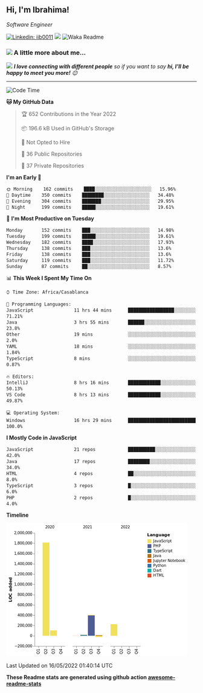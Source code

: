 <h2>Hi, I'm Ibrahima! </h2>
<p><em>Software Engineer 
</em></p>


[![Linkedin: iib0011](https://img.shields.io/badge/-iib0011-blue?style=flat-square&logo=Linkedin&logoColor=white&link=https://www.linkedin.com/in/iib0011/)](https://www.linkedin.com/in/iib0011/)
![](https://visitor-badge.glitch.me/badge?page_id=iib0011)
![Waka Readme](https://github.com/iib0011/iib0011/workflows/Waka%20Readme/badge.svg)


### <img src="https://media.giphy.com/media/VgCDAzcKvsR6OM0uWg/giphy.gif" width="50"> A little more about me...  


<img src="https://media.giphy.com/media/LnQjpWaON8nhr21vNW/giphy.gif" width="60"> <em><b>I love connecting with different people</b> so if you want to say <b>hi, I'll be happy to meet you more!</b> 😊</em>

---
<!--START_SECTION:waka-->
![Code Time](http://img.shields.io/badge/Code%20Time-0%20secs-blue)

**🐱 My GitHub Data** 

> 🏆 652 Contributions in the Year 2022
 > 
> 📦 196.6 kB Used in GitHub's Storage 
 > 
> 🚫 Not Opted to Hire
 > 
> 📜 36 Public Repositories 
 > 
> 🔑 37 Private Repositories  
 > 
**I'm an Early 🐤** 

```text
🌞 Morning    162 commits    ████░░░░░░░░░░░░░░░░░░░░░   15.96% 
🌆 Daytime    350 commits    ████████░░░░░░░░░░░░░░░░░   34.48% 
🌃 Evening    304 commits    ███████░░░░░░░░░░░░░░░░░░   29.95% 
🌙 Night      199 commits    █████░░░░░░░░░░░░░░░░░░░░   19.61%

```
📅 **I'm Most Productive on Tuesday** 

```text
Monday       152 commits    ███░░░░░░░░░░░░░░░░░░░░░░   14.98% 
Tuesday      199 commits    █████░░░░░░░░░░░░░░░░░░░░   19.61% 
Wednesday    182 commits    ████░░░░░░░░░░░░░░░░░░░░░   17.93% 
Thursday     138 commits    ███░░░░░░░░░░░░░░░░░░░░░░   13.6% 
Friday       138 commits    ███░░░░░░░░░░░░░░░░░░░░░░   13.6% 
Saturday     119 commits    ███░░░░░░░░░░░░░░░░░░░░░░   11.72% 
Sunday       87 commits     ██░░░░░░░░░░░░░░░░░░░░░░░   8.57%

```


📊 **This Week I Spent My Time On** 

```text
⌚︎ Time Zone: Africa/Casablanca

💬 Programming Languages: 
JavaScript               11 hrs 44 mins      █████████████████░░░░░░░░   71.21% 
Java                     3 hrs 55 mins       ██████░░░░░░░░░░░░░░░░░░░   23.8% 
Other                    19 mins             ░░░░░░░░░░░░░░░░░░░░░░░░░   2.0% 
YAML                     18 mins             ░░░░░░░░░░░░░░░░░░░░░░░░░   1.84% 
TypeScript               8 mins              ░░░░░░░░░░░░░░░░░░░░░░░░░   0.87%

🔥 Editors: 
IntelliJ                 8 hrs 16 mins       ████████████░░░░░░░░░░░░░   50.13% 
VS Code                  8 hrs 13 mins       ████████████░░░░░░░░░░░░░   49.87%

💻 Operating System: 
Windows                  16 hrs 29 mins      █████████████████████████   100.0%

```

**I Mostly Code in JavaScript** 

```text
JavaScript               21 repos            ██████████░░░░░░░░░░░░░░░   42.0% 
Java                     17 repos            ████████░░░░░░░░░░░░░░░░░   34.0% 
HTML                     4 repos             ██░░░░░░░░░░░░░░░░░░░░░░░   8.0% 
TypeScript               3 repos             █░░░░░░░░░░░░░░░░░░░░░░░░   6.0% 
PHP                      2 repos             █░░░░░░░░░░░░░░░░░░░░░░░░   4.0%

```


**Timeline**

![Chart not found](https://raw.githubusercontent.com/iib0011/iib0011/master/charts/bar_graph.png) 


 Last Updated on 16/05/2022 01:40:14 UTC
<!--END_SECTION:waka-->

**These Readme stats are generated using github action [awesome-readme-stats](https://github.com/iib0011/waka-readme-stats)**
